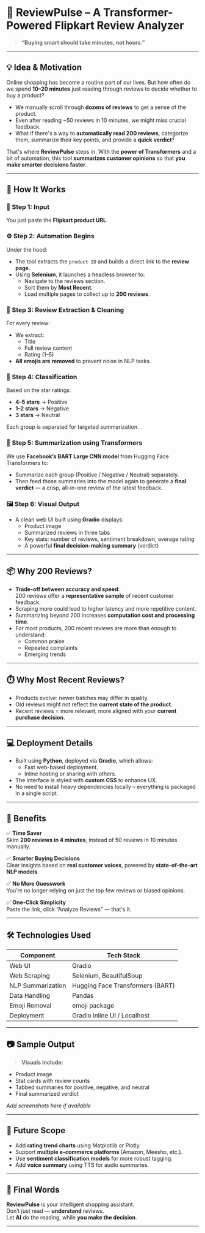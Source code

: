 # 🛒 ReviewPulse – A Transformer-Powered Flipkart Review Analyzer

> **“Buying smart should take minutes, not hours.”**

---

## 💡 Idea & Motivation

Online shopping has become a routine part of our lives. But how often do we spend **10–20 minutes** just reading through reviews to decide whether to buy a product?

- We manually scroll through **dozens of reviews** to get a sense of the product.
- Even after reading ~50 reviews in 10 minutes, we might miss crucial feedback.
- What if there's a way to **automatically read 200 reviews**, categorize them, summarize their key points, and provide a **quick verdict**?

That's where **ReviewPulse** steps in. With the **power of Transformers** and a bit of automation, this tool **summarizes customer opinions** so that **you make smarter decisions faster**.

---

## 🚀 How It Works

### 🔗 Step 1: Input
You just paste the **Flipkart product URL**.

### ⚙️ Step 2: Automation Begins
Under the hood:
- The tool extracts the `product ID` and builds a direct link to the **review page**.
- Using **Selenium**, it launches a headless browser to:
  - Navigate to the reviews section.
  - Sort them by **Most Recent**.
  - Load multiple pages to collect up to **200 reviews**.

### 🧠 Step 3: Review Extraction & Cleaning
For every review:
- We extract:
  - Title  
  - Full review content  
  - Rating (1–5)
- **All emojis are removed** to prevent noise in NLP tasks.

### 🧪 Step 4: Classification
Based on the star ratings:
- **4–5 stars** → Positive  
- **1–2 stars** → Negative  
- **3 stars** → Neutral  

Each group is separated for targeted summarization.

### 📝 Step 5: Summarization using Transformers
We use **Facebook’s BART Large CNN model** from Hugging Face Transformers to:
- Summarize each group (Positive / Negative / Neutral) separately.
- Then feed those summaries into the model again to generate a **final verdict** — a crisp, all-in-one review of the latest feedback.

### 🖼️ Step 6: Visual Output
- A clean web UI built using **Gradio** displays:
  - Product image  
  - Summarized reviews in three tabs  
  - Key stats: number of reviews, sentiment breakdown, average rating  
  - A powerful **final decision-making summary** (verdict)

---

## 📦 Why 200 Reviews?

- **Trade-off between accuracy and speed**:  
  200 reviews offer a **representative sample** of recent customer feedback.
- Scraping more could lead to higher latency and more repetitive content.
- Summarizing beyond 200 increases **computation cost and processing time**.
- For most products, 200 recent reviews are more than enough to understand:
  - Common praise  
  - Repeated complaints  
  - Emerging trends

---

## ⏱️ Why Most Recent Reviews?

- Products evolve: newer batches may differ in quality.
- Old reviews might not reflect the **current state of the product**.
- Recent reviews = more relevant, more aligned with your **current purchase decision**.

---

## 💻 Deployment Details

- Built using **Python**, deployed via **Gradio**, which allows:
  - Fast web-based deployment.
  - Inline hosting or sharing with others.
- The interface is styled with **custom CSS** to enhance UX.
- No need to install heavy dependencies locally – everything is packaged in a single script.

---

## 🎯 Benefits

✅ **Time Saver**  
Skim **200 reviews in 4 minutes**, instead of 50 reviews in 10 minutes manually.

✅ **Smarter Buying Decisions**  
Clear insights based on **real customer voices**, powered by **state-of-the-art NLP models**.

✅ **No More Guesswork**  
You’re no longer relying on just the top few reviews or biased opinions.

✅ **One-Click Simplicity**  
Paste the link, click “Analyze Reviews” — that's it.

---

## 🛠️ Technologies Used

| Component        | Tech Stack                        |
|------------------|-----------------------------------|
| Web UI           | Gradio                            |
| Web Scraping     | Selenium, BeautifulSoup           |
| NLP Summarization| Hugging Face Transformers (BART)  |
| Data Handling    | Pandas                            |
| Emoji Removal    | emoji package                     |
| Deployment       | Gradio inline UI / Localhost      |

---

## 📷 Sample Output

> **Visuals include:**
- Product image
- Stat cards with review counts
- Tabbed summaries for positive, negative, and neutral
- Final summarized verdict

_Add screenshots here if available_

---

## 🤖 Future Scope

- Add **rating trend charts** using Matplotlib or Plotly.
- Support **multiple e-commerce platforms** (Amazon, Meesho, etc.).
- Use **sentiment classification models** for more robust tagging.
- Add **voice summary** using TTS for audio summaries.

---

## 🙌 Final Words

**ReviewPulse** is your intelligent shopping assistant.  
Don’t just read — **understand** reviews.  
Let **AI** do the reading, while **you make the decision**.

---
